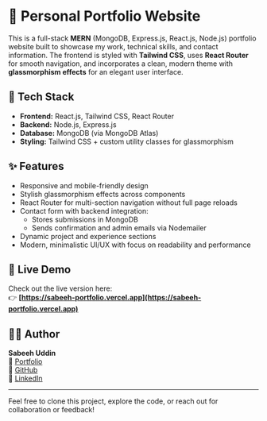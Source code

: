 # 💼 Personal Portfolio Website

This is a full-stack **MERN** (MongoDB, Express.js, React.js, Node.js) portfolio website built to showcase my work, technical skills, and contact information. The frontend is styled with **Tailwind CSS**, uses **React Router** for smooth navigation, and incorporates a clean, modern theme with **glassmorphism effects** for an elegant user interface.

## 🚀 Tech Stack

- **Frontend:** React.js, Tailwind CSS, React Router
- **Backend:** Node.js, Express.js
- **Database:** MongoDB (via MongoDB Atlas)
- **Styling:** Tailwind CSS + custom utility classes for glassmorphism

## ✨ Features

- Responsive and mobile-friendly design
- Stylish glassmorphism effects across components
- React Router for multi-section navigation without full page reloads
- Contact form with backend integration:
  - Stores submissions in MongoDB
  - Sends confirmation and admin emails via Nodemailer
- Dynamic project and experience sections
- Modern, minimalistic UI/UX with focus on readability and performance

## 📸 Live Demo

Check out the live version here:  
👉 **[https://sabeeh-portfolio.vercel.app](https://sabeeh-portfolio.vercel.app)**

## 🧑‍💻 Author

**Sabeeh Uddin**  
🔗 [Portfolio](https://sabeeh-portfolio.vercel.app)  
🐙 [GitHub](https://github.com/sab-eeh)  
💼 [LinkedIn](https://www.linkedin.com/in/sabeeh-uddin-91464a252/)

---

Feel free to clone this project, explore the code, or reach out for collaboration or feedback!

